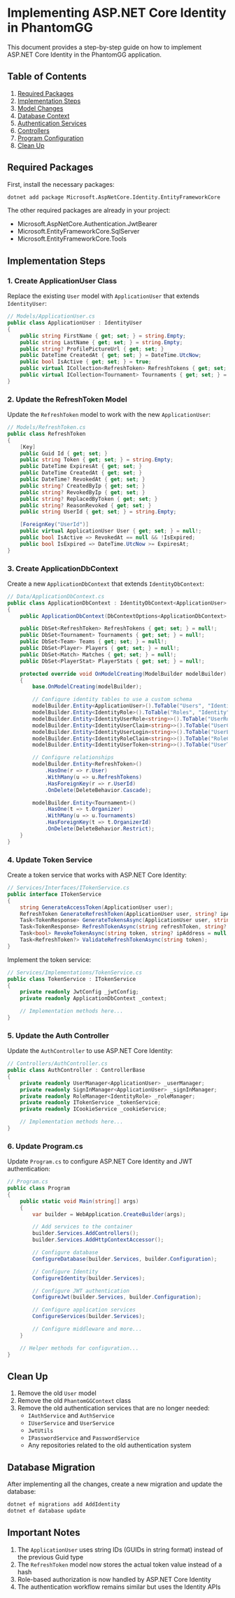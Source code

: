 # Implementing ASP.NET Core Identity in PhantomGG

This document provides a step-by-step guide on how to implement ASP.NET Core Identity in the PhantomGG application.

## Table of Contents

1. [Required Packages](#required-packages)
2. [Implementation Steps](#implementation-steps)
3. [Model Changes](#model-changes)
4. [Database Context](#database-context)
5. [Authentication Services](#authentication-services)
6. [Controllers](#controllers)
7. [Program Configuration](#program-configuration)
8. [Clean Up](#clean-up)

## Required Packages

First, install the necessary packages:

```bash
dotnet add package Microsoft.AspNetCore.Identity.EntityFrameworkCore
```

The other required packages are already in your project:

- Microsoft.AspNetCore.Authentication.JwtBearer
- Microsoft.EntityFrameworkCore.SqlServer
- Microsoft.EntityFrameworkCore.Tools

## Implementation Steps

### 1. Create ApplicationUser Class

Replace the existing `User` model with `ApplicationUser` that extends `IdentityUser`:

```csharp
// Models/ApplicationUser.cs
public class ApplicationUser : IdentityUser
{
    public string FirstName { get; set; } = string.Empty;
    public string LastName { get; set; } = string.Empty;
    public string? ProfilePictureUrl { get; set; }
    public DateTime CreatedAt { get; set; } = DateTime.UtcNow;
    public bool IsActive { get; set; } = true;
    public virtual ICollection<RefreshToken> RefreshTokens { get; set; } = new List<RefreshToken>();
    public virtual ICollection<Tournament> Tournaments { get; set; } = new List<Tournament>();
}
```

### 2. Update the RefreshToken Model

Update the `RefreshToken` model to work with the new `ApplicationUser`:

```csharp
// Models/RefreshToken.cs
public class RefreshToken
{
    [Key]
    public Guid Id { get; set; }
    public string Token { get; set; } = string.Empty;
    public DateTime ExpiresAt { get; set; }
    public DateTime CreatedAt { get; set; }
    public DateTime? RevokedAt { get; set; }
    public string? CreatedByIp { get; set; }
    public string? RevokedByIp { get; set; }
    public string? ReplacedByToken { get; set; }
    public string? ReasonRevoked { get; set; }
    public string UserId { get; set; } = string.Empty;

    [ForeignKey("UserId")]
    public virtual ApplicationUser User { get; set; } = null!;
    public bool IsActive => RevokedAt == null && !IsExpired;
    public bool IsExpired => DateTime.UtcNow >= ExpiresAt;
}
```

### 3. Create ApplicationDbContext

Create a new `ApplicationDbContext` that extends `IdentityDbContext`:

```csharp
// Data/ApplicationDbContext.cs
public class ApplicationDbContext : IdentityDbContext<ApplicationUser>
{
    public ApplicationDbContext(DbContextOptions<ApplicationDbContext> options) : base(options) { }

    public DbSet<RefreshToken> RefreshTokens { get; set; } = null!;
    public DbSet<Tournament> Tournaments { get; set; } = null!;
    public DbSet<Team> Teams { get; set; } = null!;
    public DbSet<Player> Players { get; set; } = null!;
    public DbSet<Match> Matches { get; set; } = null!;
    public DbSet<PlayerStat> PlayerStats { get; set; } = null!;

    protected override void OnModelCreating(ModelBuilder modelBuilder)
    {
        base.OnModelCreating(modelBuilder);

        // Configure identity tables to use a custom schema
        modelBuilder.Entity<ApplicationUser>().ToTable("Users", "Identity");
        modelBuilder.Entity<IdentityRole>().ToTable("Roles", "Identity");
        modelBuilder.Entity<IdentityUserRole<string>>().ToTable("UserRoles", "Identity");
        modelBuilder.Entity<IdentityUserClaim<string>>().ToTable("UserClaims", "Identity");
        modelBuilder.Entity<IdentityUserLogin<string>>().ToTable("UserLogins", "Identity");
        modelBuilder.Entity<IdentityRoleClaim<string>>().ToTable("RoleClaims", "Identity");
        modelBuilder.Entity<IdentityUserToken<string>>().ToTable("UserTokens", "Identity");

        // Configure relationships
        modelBuilder.Entity<RefreshToken>()
            .HasOne(r => r.User)
            .WithMany(u => u.RefreshTokens)
            .HasForeignKey(r => r.UserId)
            .OnDelete(DeleteBehavior.Cascade);

        modelBuilder.Entity<Tournament>()
            .HasOne(t => t.Organizer)
            .WithMany(u => u.Tournaments)
            .HasForeignKey(t => t.OrganizerId)
            .OnDelete(DeleteBehavior.Restrict);
    }
}
```

### 4. Update Token Service

Create a token service that works with ASP.NET Core Identity:

```csharp
// Services/Interfaces/ITokenService.cs
public interface ITokenService
{
    string GenerateAccessToken(ApplicationUser user);
    RefreshToken GenerateRefreshToken(ApplicationUser user, string? ipAddress = null);
    Task<TokenResponse> GenerateTokensAsync(ApplicationUser user, string? ipAddress = null);
    Task<TokenResponse> RefreshTokenAsync(string refreshToken, string? ipAddress = null);
    Task<bool> RevokeTokenAsync(string token, string? ipAddress = null, string? reason = null, string? replacedByToken = null);
    Task<RefreshToken?> ValidateRefreshTokenAsync(string token);
}
```

Implement the token service:

```csharp
// Services/Implementations/TokenService.cs
public class TokenService : ITokenService
{
    private readonly JwtConfig _jwtConfig;
    private readonly ApplicationDbContext _context;

    // Implementation methods here...
}
```

### 5. Update the Auth Controller

Update the `AuthController` to use ASP.NET Core Identity:

```csharp
// Controllers/AuthController.cs
public class AuthController : ControllerBase
{
    private readonly UserManager<ApplicationUser> _userManager;
    private readonly SignInManager<ApplicationUser> _signInManager;
    private readonly RoleManager<IdentityRole> _roleManager;
    private readonly ITokenService _tokenService;
    private readonly ICookieService _cookieService;

    // Implementation methods here...
}
```

### 6. Update Program.cs

Update `Program.cs` to configure ASP.NET Core Identity and JWT authentication:

```csharp
// Program.cs
public class Program
{
    public static void Main(string[] args)
    {
        var builder = WebApplication.CreateBuilder(args);

        // Add services to the container
        builder.Services.AddControllers();
        builder.Services.AddHttpContextAccessor();

        // Configure database
        ConfigureDatabase(builder.Services, builder.Configuration);

        // Configure Identity
        ConfigureIdentity(builder.Services);

        // Configure JWT authentication
        ConfigureJwt(builder.Services, builder.Configuration);

        // Configure application services
        ConfigureServices(builder.Services);

        // Configure middleware and more...
    }

    // Helper methods for configuration...
}
```

## Clean Up

1. Remove the old `User` model
2. Remove the old `PhantomGGContext` class
3. Remove the old authentication services that are no longer needed:
   - `IAuthService` and `AuthService`
   - `IUserService` and `UserService`
   - `JwtUtils`
   - `IPasswordService` and `PasswordService`
   - Any repositories related to the old authentication system

## Database Migration

After implementing all the changes, create a new migration and update the database:

```bash
dotnet ef migrations add AddIdentity
dotnet ef database update
```

## Important Notes

1. The `ApplicationUser` uses string IDs (GUIDs in string format) instead of the previous Guid type
2. The `RefreshToken` model now stores the actual token value instead of a hash
3. Role-based authorization is now handled by ASP.NET Core Identity
4. The authentication workflow remains similar but uses the Identity APIs
